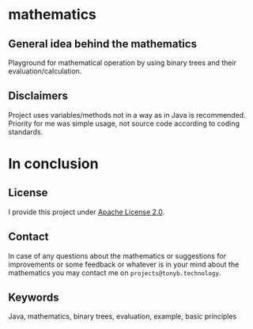 # mathematics

## General idea behind the mathematics

Playground for mathematical operation by using binary trees and their evaluation/calculation.

## Disclaimers

Project uses variables/methods not in a way as in Java is recommended. Priority for me was simple usage, not source code according to coding standards. 

# In conclusion

## License

I provide this project under [Apache License 2.0](https://github.com/antonbalucha/mathematics/blob/master/LICENSE).

## Contact

In case of any questions about the mathematics or suggestions for improvements or some feedback or whatever is in your mind about the mathematics you may contact me on ```projects@tonyb.technology```.

## Keywords

Java, mathematics, binary trees, evaluation, example, basic principles
